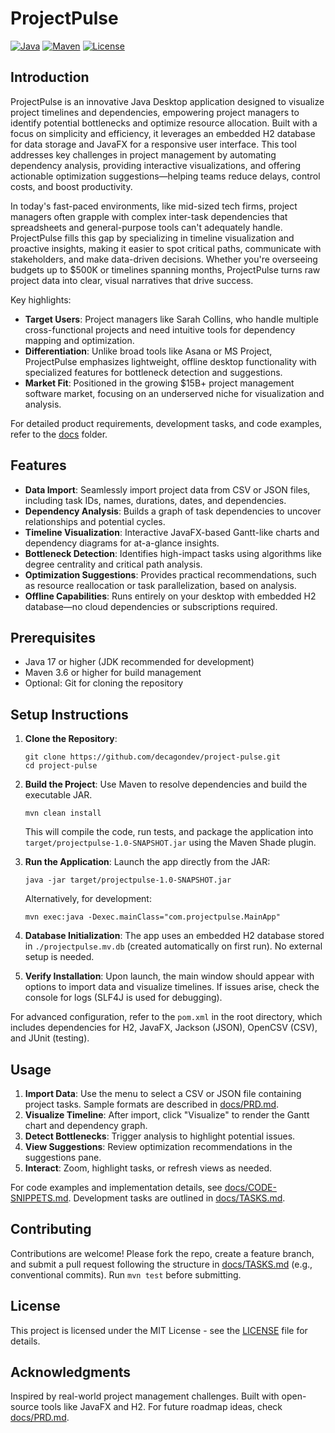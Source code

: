 # ProjectPulse

[![Java](https://img.shields.io/badge/Java-17+-orange.svg)](https://www.oracle.com/java/)
[![Maven](https://img.shields.io/badge/Maven-3.6+-blue.svg)](https://maven.apache.org/)
[![License](https://img.shields.io/badge/License-MIT-green.svg)](LICENSE)

## Introduction

ProjectPulse is an innovative Java Desktop application designed to visualize project timelines and dependencies, empowering project managers to identify potential bottlenecks and optimize resource allocation. Built with a focus on simplicity and efficiency, it leverages an embedded H2 database for data storage and JavaFX for a responsive user interface. This tool addresses key challenges in project management by automating dependency analysis, providing interactive visualizations, and offering actionable optimization suggestions—helping teams reduce delays, control costs, and boost productivity.

In today's fast-paced environments, like mid-sized tech firms, project managers often grapple with complex inter-task dependencies that spreadsheets and general-purpose tools can't adequately handle. ProjectPulse fills this gap by specializing in timeline visualization and proactive insights, making it easier to spot critical paths, communicate with stakeholders, and make data-driven decisions. Whether you're overseeing budgets up to $500K or timelines spanning months, ProjectPulse turns raw project data into clear, visual narratives that drive success.

Key highlights:
- **Target Users**: Project managers like Sarah Collins, who handle multiple cross-functional projects and need intuitive tools for dependency mapping and optimization.
- **Differentiation**: Unlike broad tools like Asana or MS Project, ProjectPulse emphasizes lightweight, offline desktop functionality with specialized features for bottleneck detection and suggestions.
- **Market Fit**: Positioned in the growing $15B+ project management software market, focusing on an underserved niche for visualization and analysis.

For detailed product requirements, development tasks, and code examples, refer to the [docs](./docs) folder.

## Features

- **Data Import**: Seamlessly import project data from CSV or JSON files, including task IDs, names, durations, dates, and dependencies.
- **Dependency Analysis**: Builds a graph of task dependencies to uncover relationships and potential cycles.
- **Timeline Visualization**: Interactive JavaFX-based Gantt-like charts and dependency diagrams for at-a-glance insights.
- **Bottleneck Detection**: Identifies high-impact tasks using algorithms like degree centrality and critical path analysis.
- **Optimization Suggestions**: Provides practical recommendations, such as resource reallocation or task parallelization, based on analysis.
- **Offline Capabilities**: Runs entirely on your desktop with embedded H2 database—no cloud dependencies or subscriptions required.

## Prerequisites

- Java 17 or higher (JDK recommended for development)
- Maven 3.6 or higher for build management
- Optional: Git for cloning the repository

## Setup Instructions

1. **Clone the Repository**:
   ```
   git clone https://github.com/decagondev/project-pulse.git
   cd project-pulse
   ```

2. **Build the Project**:
   Use Maven to resolve dependencies and build the executable JAR.
   ```
   mvn clean install
   ```
   This will compile the code, run tests, and package the application into `target/projectpulse-1.0-SNAPSHOT.jar` using the Maven Shade plugin.

3. **Run the Application**:
   Launch the app directly from the JAR:
   ```
   java -jar target/projectpulse-1.0-SNAPSHOT.jar
   ```
   Alternatively, for development:
   ```
   mvn exec:java -Dexec.mainClass="com.projectpulse.MainApp"
   ```

4. **Database Initialization**:
   The app uses an embedded H2 database stored in `./projectpulse.mv.db` (created automatically on first run). No external setup is needed.

5. **Verify Installation**:
   Upon launch, the main window should appear with options to import data and visualize timelines. If issues arise, check the console for logs (SLF4J is used for debugging).

For advanced configuration, refer to the `pom.xml` in the root directory, which includes dependencies for H2, JavaFX, Jackson (JSON), OpenCSV (CSV), and JUnit (testing).

## Usage

1. **Import Data**: Use the menu to select a CSV or JSON file containing project tasks. Sample formats are described in [docs/PRD.md](./docs/PRD.md).
2. **Visualize Timeline**: After import, click "Visualize" to render the Gantt chart and dependency graph.
3. **Detect Bottlenecks**: Trigger analysis to highlight potential issues.
4. **View Suggestions**: Review optimization recommendations in the suggestions pane.
5. **Interact**: Zoom, highlight tasks, or refresh views as needed.

For code examples and implementation details, see [docs/CODE-SNIPPETS.md](./docs/CODE-SNIPPETS.md). Development tasks are outlined in [docs/TASKS.md](./docs/TASKS.md).

## Contributing

Contributions are welcome! Please fork the repo, create a feature branch, and submit a pull request following the structure in [docs/TASKS.md](./docs/TASKS.md) (e.g., conventional commits). Run `mvn test` before submitting.

## License

This project is licensed under the MIT License - see the [LICENSE](LICENSE) file for details.

## Acknowledgments

Inspired by real-world project management challenges. Built with open-source tools like JavaFX and H2. For future roadmap ideas, check [docs/PRD.md](./docs/PRD.md).
